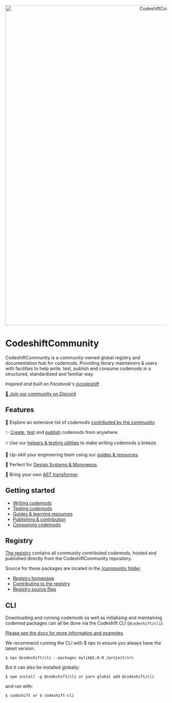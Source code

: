 <p align="center">
  <img width="1000" src="assets/github-banner.png" alt="CodeshiftCommunity Logo">
</p>

# CodeshiftCommunity

CodeshiftCommunity is a community-owned global registry and documentation hub for codemods. Providing library maintainers & users with facilities to help write, test, publish and consume codemods in a structured, standardized and familiar way.

_Inspired and built on Facebook's [jscodeshift](https://github.com/facebook/jscodeshift)_

[💬 Join our community on Discord](https://discord.gg/XGqmKNZ8Rk)

## Features

🔭 Explore an extensive list of codemods [contributed by the community](https://www.codeshiftcommunity.com/docs/registry).

✨ [Create](https://www.codeshiftcommunity.com/docs/authoring), [test](https://www.codeshiftcommunity.com/docs/testing) and [publish](https://www.codeshiftcommunity.com/docs/consuming) codemods from anywhere.

⚡️ Use our [helpers & testing utilities](https://www.codeshiftcommunity.com/docs/utils) to make writing codemods a breeze.

🧠 Up-skill your engineering team using our [guides & resources](https://www.codeshiftcommunity.com/docs/your-first-codemod).

🎨 Perfect for [Design Systems & Monorepos](https://www.codeshiftcommunity.com/docs/monorepos).

🦄 Bring your own [AST transformer](https://www.codeshiftcommunity.com/docs/css-codemods).

## Getting started

- [Writing codemods](https://codeshiftcommunity.github.io/CodeshiftCommunity/docs/authoring)
- [Testing codemods](https://codeshiftcommunity.github.io/CodeshiftCommunity/docs/testing)
- [Guides & learning resources](https://codeshiftcommunity.github.io/CodeshiftCommunity/docs/your-first-codemod)
- [Publishing & contribution](https://codeshiftcommunity.github.io/CodeshiftCommunity/docs/contribution)
- [Consuming codemods](https://codeshiftcommunity.github.io/CodeshiftCommunity/docs/consuming)

## Registry

[The registry](https://www.codeshiftcommunity.com/docs/registry) contains all community contributed codemods, hosted and published directly from the CodeshiftCommunity repository.

Source for these packages are located in the [/community folder](https://github.com/CodeshiftCommunity/CodeshiftCommunity/tree/main/community).

- [Registry homepage](https://www.codeshiftcommunity.com/docs/contribution)
- [Contributing to the registry](https://www.codeshiftcommunity.com/docs/contribution)
- [Registry source files](https://github.com/CodeshiftCommunity/CodeshiftCommunity/tree/main/community)

## CLI 

Downloading and running codemods as well as initialising and maintaining codemod packages can all be done via the Codeshift CLI (`@codeshift/cli`).

[Please see the docs for more information and examples](https://www.codeshiftcommunity.com/docs/cli)

We recommend running the CLI with $ npx to ensure you always have the latest version.

`$ npx @codeshift/cli --packages mylib@1.0.0 /project/src`

But it can also be installed globally:

`$ npm install -g @codeshift/cli or yarn global add @codeshift/cli`

and run with:

`$ codeshift or $ codeshift-cli`
